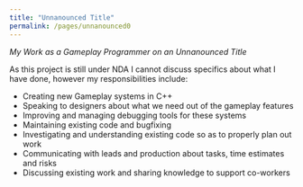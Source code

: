 ```yaml
---
title: "Unnanounced Title"
permalink: /pages/unnanounced0
---
```


*My Work as a Gameplay Programmer on an Unnanounced Title*

As this project is still under NDA I cannot discuss specifics about what I have done, however my responsibilities include:

- Creating new Gameplay systems in C++
- Speaking to designers about what we need out of the gameplay features
- Improving and managing debugging tools for these systems
- Maintaining existing code and bugfixing
- Investigating and understanding existing code so as to properly plan out work 
- Communicating with leads and production about tasks, time estimates and risks
- Discussing existing work and sharing knowledge to support co-workers
